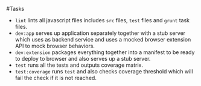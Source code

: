 #Tasks
 - `lint` lints all javascript files includes `src` files, `test` files and `grunt` task files.
 - `dev:app` serves up application separately together with a stub server which uses as backend service and uses a mocked browser extension API to mock browser behaviors. 
 - `dev:extension` packages everything together into a manifest to be ready to deploy to browser and also serves up a stub server. 
 - `test` runs all the tests and outputs coverage matrix. 
 - `test:coverage` runs `test` and also checks coverage threshold which will fail the check if it is not reached. 
